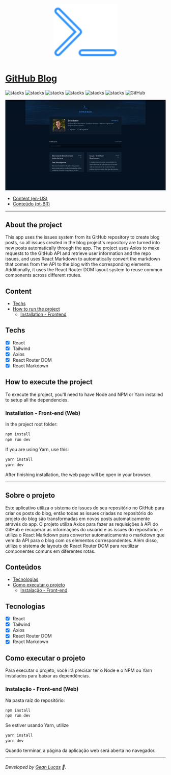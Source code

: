 <p align="center">
  <img src="public/logo.svg" width="200"/>
</p>

# [GitHub Blog](https://github-blog-legeannd.vercel.app/)
 ![stacks](https://img.shields.io/badge/React-v18.2.0-brightgreen) ![stacks](https://img.shields.io/badge/Tailwind-v3.3.2-brightgreen) ![stacks](https://img.shields.io/badge/Axios-v1.4.0-brightgreen) ![stacks](https://img.shields.io/badge/React%20Router%20DOM-v6.11.2-brightgreen)  ![stacks](https://img.shields.io/badge/React%20Markdown-v8.0.7-brightgreen) ![stacks](https://img.shields.io/badge/Stack-Typescript-blue) ![GitHub](https://img.shields.io/github/license/legeannd/github-blog)

<p align="center">
  <img width="800" src="uploads/web.gif"/>
</p>


* [Content (en-US)](#section-en_us)
* [Conteúdo (pt-BR)](#secao-pt_br)

---

## About the project <a id="section-en_us"></a>

This app uses the issues system from its GitHub repository to create blog posts, so all issues created in the blog project's repository are turned into new posts automatically through the app. The project uses Axios to make requests to the GitHub API and retrieve user information and the repo issues, and uses React Markdown to automatically convert the markdown that comes from the API to the blog with the corresponding elements. Additionally, it uses the React Router DOM layout system to reuse common components across different routes.

## Content
  * [Techs](#techs)
  * [How to run the project](#installation)
    * [Installation - Frontend](#installation-front)

## Techs <a id="techs"></a>

- [x] React
- [x] Tailwind
- [x] Axios
- [x] React Router DOM
- [x] React Markdown

## How to execute the project <a id="installation"></a>
To execute the project, you'll need to have Node and NPM or Yarn installed to setup all the dependencies.


### Installation - Front-end (Web) <a id="installation-front"></a>

In the project root folder:

```bash
npm install
npm run dev
```

If you are using Yarn, use this:
```bash
yarn install
yarn dev
```

<!-- Remember to create a .env file to put the enviroment variables exemplified in the .env.example file with your personal data. -->

After finishing installation, the web page will be open in your browser.

---

## Sobre o projeto <a id="secao-pt_br"></a>

Este aplicativo utiliza o sistema de issues do seu repositório no GitHub para criar os posts do blog, então todas as issues criadas no repositório do projeto do blog são transformadas em novos posts automaticamente através do app. O projeto utiliza Axios para fazer as requisições à API do GitHub e recuperar as informações do usuário e as issues do repositório, e utiliza o React Markdown para converter automaticamente o markdown que vem da API para o blog com os elementos correspondentes. Além disso, utiliza o sistema de layouts do React Router DOM para reutilizar componentes comuns em diferentes rotas. 

## Conteúdos
  * [Tecnologias](#tecnologias)
  * [Como executar o projeto](#instalacao)
    * [Instalação - Front-end](#instalacao-front)

## Tecnologias <a id="tecnologias"></a>

- [x] React
- [x] Tailwind
- [x] Axios
- [x] React Router DOM
- [x] React Markdown

## Como executar o projeto <a id="instalacao"></a>
Para executar o projeto, você irá precisar ter o Node e o NPM ou Yarn instalados para baixar as dependências.


### Instalação - Front-end (Web) <a id="instalacao-front"></a>

Na pasta raíz do repositório:

```bash
npm install
npm run dev
```

Se estiver usando Yarn, utilize
```bash
yarn install
yarn dev
```

<!-- Lembre-se de criar um arquivo .env para colocar as variáveis de ambiente exemplificadas no arquivo .env.example com os seus dados pessoais. -->

Quando terminar, a página da aplicação web será aberta no navegador.

---
###### Developed by [Gean Lucas](https://www.linkedin.com/in/geanlucaas/) :rocket:.